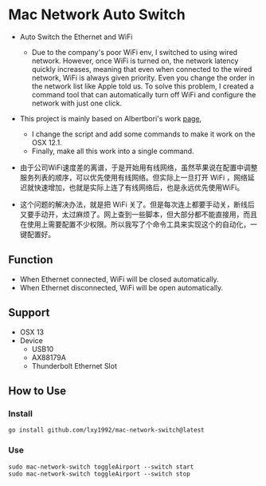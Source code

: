 # Mac Network Auto Switch
- Auto Switch the Ethernet and WiFi
  - Due to the company's poor WiFi env, I switched to using wired network. However, once WiFi is turned on, the network latency quickly increases, meaning that even when connected to the wired network, WiFi is always given priority. Even you change the order in the network list like Apple told us. To solve this problem, I created a command tool that can automatically turn off WiFi and configure the network with just one click.
- This project is mainly based on Albertbori's work [page](https://gist.github.com/albertbori/1798d88a93175b9da00b), 
  - I change the script and add some commands to make it work on the OSX 12.1.
  - Finally, make all this work into a single command.

- 由于公司WiFi速度差的离谱，于是开始用有线网络，虽然苹果说在配置中调整服务列表的顺序，可以优先使用有线网络。但实际上一旦打开 WiFi ，网络延迟就快速增加，也就是实际上连了有线网络后，也是永远优先使用WiFi。
- 这个问题的解决办法，就是把 WiFi 关了。但是每次连上都要手动关，断线后又要手动开，太过麻烦了。网上查到一些脚本，但大部分都不能直接用，而且在使用上需要配置不少权限。所以我写了个命令工具来实现这个的自动化，一键配置好。

## Function
- When Ethernet connected, WiFi will be closed automatically.
- When Ethernet disconnected, WiFi will be open automatically.

## Support
- OSX 13
- Device
  - USB10
  - AX88179A
  - Thunderbolt Ethernet Slot

## How to Use
### Install
```shell
go install github.com/lxy1992/mac-network-switch@latest
```
### Use

```shell
sudo mac-network-switch toggleAirport --switch start
sudo mac-network-switch toggleAirport --switch stop
```
